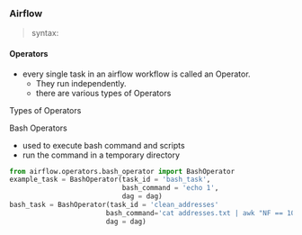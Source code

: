 
### Airflow

> syntax: ` `

#### Operators 
* every single task in an airflow workflow is called an Operator.
  * They run independently.
  * there are various types of Operators
  
Types of Operators

Bash Operators
* used to execute bash command and scripts 
* run the command in a temporary directory 

```py 
from airflow.operators.bash_operator import BashOperator
example_task = BashOperator(task_id = 'bash_task',
                            bash_command = 'echo 1',
                            dag = dag)
bash_task = BashOperator(task_id = 'clean_addresses'
                        bash_command='cat addresses.txt | awk "NF == 10" > cleaned.txt',
                        dag = dag)
```
